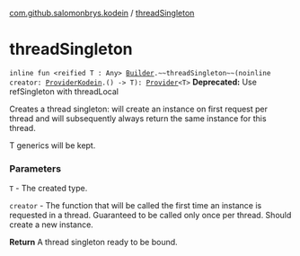[com.github.salomonbrys.kodein](index.md) / [threadSingleton](.)

# threadSingleton

`inline fun <reified T : Any> `[`Builder`](-kodein/-builder/index.md)`.~~threadSingleton~~(noinline creator: `[`ProviderKodein`](-provider-kodein/index.md)`.() -> T): `[`Provider`](-provider/index.md)`<T>`
**Deprecated:** Use refSingleton with threadLocal

Creates a thread singleton: will create an instance on first request per thread and will subsequently always return the same instance for this thread.

T generics will be kept.

### Parameters

`T` - The created type.

`creator` - The function that will be called the first time an instance is requested in a thread. Guaranteed to be called only once per thread. Should create a new instance.

**Return**
A thread singleton ready to be bound.

